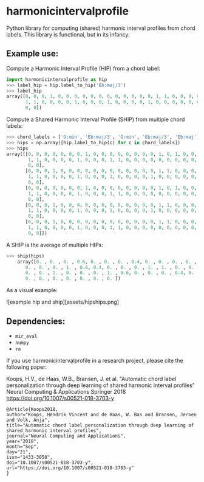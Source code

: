 # harmonicintervalprofile

Python library for computing (shared) harmonic interval profiles from chord labels.
This library is functional, but in its infancy. 

## Example use:

Compute a Harmonic Interval Profile (HIP) from a chord label:

```python 
import harmonicintervalprofile as hip 
>>> label_hip = hip.label_to_hip('Eb:maj/3')
>>> label_hip
array([0, 0, 0, 1, 0, 0, 0, 0, 0, 0, 0, 0, 0, 0, 0, 0, 1, 1, 0, 0, 0, 0,
       1, 1, 0, 0, 0, 0, 1, 0, 0, 0, 1, 0, 0, 0, 0, 1, 0, 0, 0, 0, 0, 0,
       0, 0])
```

Compute a Shared Harmonic Interval Profile (SHIP) from multiple chord labels:

```python 
>>> chord_labels = ['G:min', 'Eb:maj/3', 'G:min', 'Eb:maj/3', 'Eb:maj'] 
>>> hips = np.array([hip.label_to_hip(c) for c in chord_labels]) 
>>> hips 
array([[0, 0, 0, 0, 0, 0, 0, 1, 0, 0, 0, 0, 0, 0, 0, 0, 1, 0, 1, 0, 0, 0,
        1, 1, 0, 0, 0, 0, 1, 0, 0, 0, 1, 1, 0, 0, 0, 0, 0, 0, 0, 0, 0, 0,
        0, 0],
       [0, 0, 0, 1, 0, 0, 0, 0, 0, 0, 0, 0, 0, 0, 0, 0, 1, 1, 0, 0, 0, 0,
        1, 1, 0, 0, 0, 0, 1, 0, 0, 0, 1, 0, 0, 0, 0, 1, 0, 0, 0, 0, 0, 0,
        0, 0],
       [0, 0, 0, 0, 0, 0, 0, 1, 0, 0, 0, 0, 0, 0, 0, 0, 1, 0, 1, 0, 0, 0,
        1, 1, 0, 0, 0, 0, 1, 0, 0, 0, 1, 1, 0, 0, 0, 0, 0, 0, 0, 0, 0, 0,
        0, 0],
       [0, 0, 0, 1, 0, 0, 0, 0, 0, 0, 0, 0, 0, 0, 0, 0, 1, 1, 0, 0, 0, 0,
        1, 1, 0, 0, 0, 0, 1, 0, 0, 0, 1, 0, 0, 0, 0, 1, 0, 0, 0, 0, 0, 0,
        0, 0],
       [0, 0, 0, 1, 0, 0, 0, 0, 0, 0, 0, 0, 0, 0, 0, 0, 1, 1, 0, 0, 0, 0,
        1, 1, 0, 0, 0, 0, 1, 0, 0, 0, 1, 1, 0, 0, 0, 0, 0, 0, 0, 0, 0, 0,
        0, 0]]) 
```

A SHIP is the average of multiple HIPs:

```python 
>>> ship(hips) 
    array([0. , 0. , 0. , 0.6, 0. , 0. , 0. , 0.4, 0. , 0. , 0. , 0. , 0. ,
       0. , 0. , 0. , 1. , 0.6, 0.4, 0. , 0. , 0. , 1. , 1. , 0. , 0. ,
       0. , 0. , 1. , 0. , 0. , 0. , 1. , 0.6, 0. , 0. , 0. , 0.4, 0. ,
       0. , 0. , 0. , 0. , 0. , 0. , 0. ])
```

As a visual example:

![example hip and ship][assets/hipships.png]

## Dependencies:

* `mir_eval`
* `numpy`
* `re`

If you use harmonicintervalprofile in a research project, please cite the following paper:

Koops, H.V., de Haas, W.B., Bransen, J. et al. "Automatic chord label personalization through deep learning of shared harmonic interval profiles" Neural Computing & Applications Springer 2018 https://doi.org/10.1007/s00521-018-3703-y 

```
@Article{Koops2018,
author="Koops, Hendrik Vincent and de Haas, W. Bas and Bransen, Jeroen and Volk, Anja",
title="Automatic chord label personalization through deep learning of shared harmonic interval profiles",
journal="Neural Computing and Applications",
year="2018",
month="Sep",
day="21",
issn="1433-3058",
doi="10.1007/s00521-018-3703-y",
url="https://doi.org/10.1007/s00521-018-3703-y"
}
```
